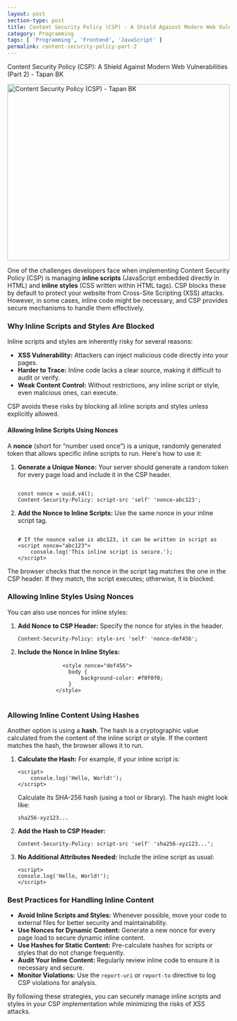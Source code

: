 ```yaml
---
layout: post
section-type: post
title: Content Security Policy (CSP) - A Shield Against Modern Web Vulnerabilities - Part 2
category: Programming
tags: [ 'Programming', 'Frontend', 'JavaScript' ]
permalink: content-security-policy-part-2
---
```


Content Security Policy (CSP): A Shield Against Modern Web Vulnerabilities (Part 2) - Tapan BK

<!--more-->

<img
src="{{site.baseurl}}/img/posts/content-security-policy-for-static-files.png"
class="img-thumbnail img-rounded" height="400px" width="100%"
title="Extensive guide on django logging - Tapan BK"
alt="Content Security Policy (CSP) - Tapan BK">

<section>
    <p>
        One of the challenges developers face when implementing Content Security Policy (CSP) is managing <strong>inline scripts</strong> 
        (JavaScript embedded directly in HTML) and <strong>inline styles</strong> (CSS written within HTML tags). CSP blocks these by 
        default to protect your website from Cross-Site Scripting (XSS) attacks. However, in some cases, inline code might be necessary, 
        and CSP provides secure mechanisms to handle them effectively.
    </p>
    <h3>Why Inline Scripts and Styles Are Blocked</h3>
    <p>
        Inline scripts and styles are inherently risky for several reasons:
    </p>
    <ul>
        <li><strong>XSS Vulnerability:</strong> Attackers can inject malicious code directly into your pages.</li>
        <li><strong>Harder to Trace:</strong> Inline code lacks a clear source, making it difficult to audit or verify.</li>
        <li><strong>Weak Content Control:</strong> Without restrictions, any inline script or style, even malicious ones, can execute.</li>
    </ul>
    <p>
        CSP avoids these risks by blocking all inline scripts and styles unless explicitly allowed.
    </p>
    <h4>Allowing Inline Scripts Using Nonces</h4>
    <p>
        A <strong>nonce</strong> (short for "number used once") is a unique, randomly generated token that allows specific inline scripts to run. 
        Here's how to use it:
    </p>
    <ol>
        <li>
            <strong>Generate a Unique Nonce:</strong> Your server should generate a random token for every page load and include it in the CSP header.
            <pre>
<code>
const nonce = uuid.v4();
Content-Security-Policy: script-src 'self' 'nonce-abc123';</code>
</pre>
        </li>
        <li>
            <strong>Add the Nonce to Inline Scripts:</strong> Use the same nonce in your inline script tag.
            <pre>
<code>
# If the nounce value is abc123, it can be written in script as
&lt;script nonce="abc123"&gt;
    console.log('This inline script is secure.');
&lt;/script&gt;</code>
</pre>
</li>
</ol>
<p>
The browser checks that the nonce in the script tag matches the one in the CSP header. If they match, the script executes;
otherwise, it is blocked.
</p>
    <h3>Allowing Inline Styles Using Nonces</h3>
    <p>
        You can also use nonces for inline styles:
    </p>
    <ol>
        <li>
            <strong>Add Nonce to CSP Header:</strong> Specify the nonce for styles in the header.
            <pre>
<code>Content-Security-Policy: style-src 'self' 'nonce-def456';</code>
</pre>
        </li>
        <li>
            <strong>Include the Nonce in Inline Styles:</strong>
            <pre>
            <code>&lt;style nonce="def456"&gt;
                body {
                    background-color: #f0f0f0;
                }
            &lt;/style&gt;</code>
            </pre>
        </li>
</ol>
    <h3>Allowing Inline Content Using Hashes</h3>
    <p>
        Another option is using a <strong>hash</strong>. The hash is a cryptographic value calculated from the content of the inline script 
        or style. If the content matches the hash, the browser allows it to run.
    </p>
    <ol>
        <li>
            <strong>Calculate the Hash:</strong> For example, if your inline script is:
            <pre><code>&lt;script&gt;
    console.log('Hello, World!');
&lt;/script&gt;</code></pre>
Calculate its SHA-256 hash (using a tool or library). The hash might look like:
<pre><code>sha256-xyz123...</code></pre>
</li>
<li>
<strong>Add the Hash to CSP Header:</strong>
<pre><code>Content-Security-Policy: script-src 'self' 'sha256-xyz123...';</code></pre>
</li>
<li>
<strong>No Additional Attributes Needed:</strong> Include the inline script as usual:
<pre><code>&lt;script&gt;
console.log('Hello, World!');
&lt;/script&gt;</code></pre>
</li>
</ol>
</section>

<section>
    <h3>Best Practices for Handling Inline Content</h3>
    <ul>
        <li><strong>Avoid Inline Scripts and Styles:</strong> Whenever possible, move your code to external files for better security and maintainability.</li>
        <li><strong>Use Nonces for Dynamic Content:</strong> Generate a new nonce for every page load to secure dynamic inline content.</li>
        <li><strong>Use Hashes for Static Content:</strong> Pre-calculate hashes for scripts or styles that do not change frequently.</li>
        <li><strong>Audit Your Inline Content:</strong> Regularly review inline code to ensure it is necessary and secure.</li>
        <li><strong>Monitor Violations:</strong> Use the <code>report-uri</code> or <code>report-to</code> directive to log CSP violations for analysis.</li>
    </ul>
    <p>
        By following these strategies, you can securely manage inline scripts and styles in your CSP implementation while minimizing the risks 
        of XSS attacks.
    </p>
</section>

